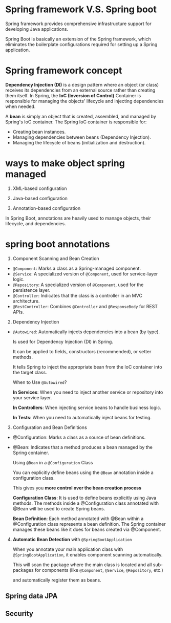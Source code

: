 # Spring framework V.S. Spring boot 

Spring framework provides comprehensive infrastructure support for developing Java applications. 

Spring Boot is basically an extension of the Spring framework, which eliminates the boilerplate configurations required for setting up a Spring application.

# Spring framework concept

**Dependency Injection (DI)** is a design pattern where an object (or class) receives its dependencies from an external source rather than creating them itself. 
In Spring, the **IoC (Inversion of Control)** Container is responsible for managing the objects' lifecycle and injecting dependencies when needed.

A **bean** is simply an object that is created, 
assembled, and managed by Spring's IoC container. The Spring IoC container is responsible for:

- Creating bean instances.
- Managing dependencies between beans (Dependency Injection).
- Managing the lifecycle of beans (initialization and destruction).

# ways to make object spring managed

1) XML-based configuration

2) Java-based configuration

3) Annotation-based configuration


In Spring Boot, annotations are heavily used to manage objects, their lifecycle, and dependencies.

# spring boot annotations

1. Component Scanning and Bean Creation
- `@Component`: Marks a class as a Spring-managed component.
- `@Service`: A specialized version of `@Component`, used for service-layer logic.
- `@Repository`: A specialized version of `@Component`, used for the persistence layer.
- `@Controller`: Indicates that the class is a controller in an MVC architecture.
- `@RestController`: Combines `@Controller` and `@ResponseBody` for REST APIs.

2) Dependency Injection
- `@Autowired`: Automatically injects dependencies into a bean (by type).

    Is used for Dependency Injection (DI) in Spring.
  
    It can be applied to fields, constructors (recommended), or setter methods.
  
    It tells Spring to inject the appropriate bean from the IoC container into the target class.

    When to Use `@Autowired`?
  
    **In Services**: When you need to inject another service or repository into your service layer.
  
    **In Controllers**: When injecting service beans to handle business logic.
  
    **In Tests**: When you need to automatically inject beans for testing.
  
3) Configuration and Bean Definitions
- @Configuration: Marks a class as a source of bean definitions.
- @Bean: Indicates that a method produces a bean managed by the Spring container.
  
    Using `@Bean` in a `@Configuration` Class

    You can explicitly define beans using the `@Bean` annotation inside a configuration class.
   
    This gives you **more control over the bean creation process**

    **Configuration Class**: It is used to define beans explicitly using Java methods. The methods inside a @Configuration class annotated with @Bean will be used to create Spring beans.

    **Bean Definition**: Each method annotated with @Bean within a @Configuration class represents a bean definition. The Spring container manages these beans like it does for beans created via @Component.

4) **Automatic Bean Detection** with `@SpringBootApplication`
    
    When you annotate your main application class with `@SpringBootApplication`, it enables component scanning automatically. 
  
    This will scan the package where the main class is located and all sub-packages for components (like `@Component`, `@Service`, `@Repository`, etc.) 
    
    and automatically register them as beans.



## Spring data JPA



## Security
